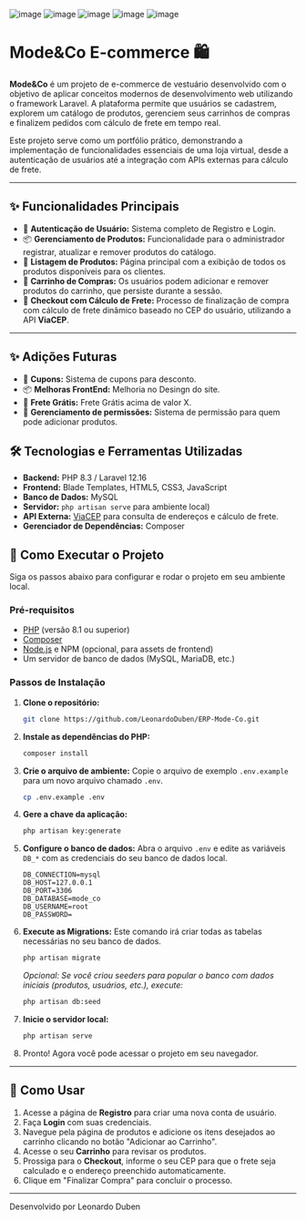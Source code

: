 ![image](https://github.com/user-attachments/assets/7ff17f2b-a482-4da9-9da3-a2708360c125)
![image](https://github.com/user-attachments/assets/fc2511a5-6f8f-4ad4-aadf-204accd9403a)
![image](https://github.com/user-attachments/assets/52e7b875-172c-4156-82b7-b458471a0e7c)
![image](https://github.com/user-attachments/assets/910d7241-453c-48b1-8982-c8b921b4e1cd)
![image](https://github.com/user-attachments/assets/a4fd8b88-62bc-421a-8c3f-010da0bfbb39)

# Mode\&Co E-commerce 🛍️

**Mode\&Co** é um projeto de e-commerce de vestuário desenvolvido com o objetivo de aplicar conceitos modernos de desenvolvimento web utilizando o framework Laravel. A plataforma permite que usuários se cadastrem, explorem um catálogo de produtos, gerenciem seus carrinhos de compras e finalizem pedidos com cálculo de frete em tempo real.

Este projeto serve como um portfólio prático, demonstrando a implementação de funcionalidades essenciais de uma loja virtual, desde a autenticação de usuários até a integração com APIs externas para cálculo de frete.

-----

## ✨ Funcionalidades Principais

  * 👤 **Autenticação de Usuário:** Sistema completo de Registro e Login.
  * 📦 **Gerenciamento de Produtos:** Funcionalidade para o administrador registrar, atualizar e remover produtos do catálogo.
  * 👕 **Listagem de Produtos:** Página principal com a exibição de todos os produtos disponíveis para os clientes.
  * 🛒 **Carrinho de Compras:** Os usuários podem adicionar e remover produtos do carrinho, que persiste durante a sessão.
  * 🚚 **Checkout com Cálculo de Frete:** Processo de finalização de compra com cálculo de frete dinâmico baseado no CEP do usuário, utilizando a API **ViaCEP**.

-----

## ✨ Adições Futuras
  * 👤 **Cupons:** Sistema de cupons para desconto.
  * 📦 **Melhoras FrontEnd:** Melhoria no Desingn do site.
  * 👕 **Frete Grátis:** Frete Grátis acima de valor X.
  * 🛒 **Gerenciamento de permissões:** Sistema de permissão para quem pode adicionar produtos.


## 🛠️ Tecnologias e Ferramentas Utilizadas

  * **Backend:** PHP 8.3 / Laravel 12.16
  * **Frontend:** Blade Templates, HTML5, CSS3, JavaScript
  * **Banco de Dados:** MySQL
  * **Servidor:** `php artisan serve` para ambiente local)
  * **API Externa:** [ViaCEP](https://viacep.com.br/) para consulta de endereços e cálculo de frete.
  * **Gerenciador de Dependências:** Composer

## 🚀 Como Executar o Projeto

Siga os passos abaixo para configurar e rodar o projeto em seu ambiente local.

### Pré-requisitos

  * [PHP](https://www.php.net/downloads.php) (versão 8.1 ou superior)
  * [Composer](https://getcomposer.org/)
  * [Node.js](https://nodejs.org/en/) e NPM (opcional, para assets de frontend)
  * Um servidor de banco de dados (MySQL, MariaDB, etc.)

### Passos de Instalação

1.  **Clone o repositório:**

    ```bash
    git clone https://github.com/LeonardoDuben/ERP-Mode-Co.git
    ```

2.  **Instale as dependências do PHP:**

    ```bash
    composer install
    ```

3.  **Crie o arquivo de ambiente:**
    Copie o arquivo de exemplo `.env.example` para um novo arquivo chamado `.env`.

    ```bash
    cp .env.example .env
    ```

4.  **Gere a chave da aplicação:**

    ```bash
    php artisan key:generate
    ```

5.  **Configure o banco de dados:**
    Abra o arquivo `.env` e edite as variáveis `DB_*` com as credenciais do seu banco de dados local.

    ```env
    DB_CONNECTION=mysql
    DB_HOST=127.0.0.1
    DB_PORT=3306
    DB_DATABASE=mode_co
    DB_USERNAME=root
    DB_PASSWORD=
    ```

6.  **Execute as Migrations:**
    Este comando irá criar todas as tabelas necessárias no seu banco de dados.

    ```bash
    php artisan migrate
    ```

    *Opcional: Se você criou seeders para popular o banco com dados iniciais (produtos, usuários, etc.), execute:*

    ```bash
    php artisan db:seed
    ```

7.  **Inicie o servidor local:**

    ```bash
    php artisan serve
    ```

8.  Pronto\! Agora você pode acessar o projeto em seu navegador.

-----

## 🔄 Como Usar

1.  Acesse a página de **Registro** para criar uma nova conta de usuário.
2.  Faça **Login** com suas credenciais.
3.  Navegue pela página de produtos e adicione os itens desejados ao carrinho clicando no botão "Adicionar ao Carrinho".
4.  Acesse o seu **Carrinho** para revisar os produtos.
5.  Prossiga para o **Checkout**, informe o seu CEP para que o frete seja calculado e o endereço preenchido automaticamente.
6.  Clique em "Finalizar Compra" para concluir o processo.

-----

Desenvolvido por Leonardo Duben
